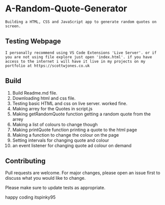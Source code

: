 # A-Random-Quote-Generator
    Building a HTML, CSS and JavaScript app to generate random quotes on screen.

## Testing Webpage
    I personally recommend using VS Code Extensions 'Live Server'. or if you are not using file explore just open 'index.html'. if you have access to the internet i will have it live in my projects on my portfolio at https://scottwjones.co.uk

## Build 
1.  Build Readme.md file.
2.  Downloading html and css file.
3.  Testing basic HTML and css on live server. worked fine. 
4.  Making arrey for the Quotes in script.js
5.  Making getRandomQuote function getting a random quote from the arrey 
6.  Making a list of colours to change though
7.  Making printQuote function printing a quote to the html page
8.  Making a function to change the colour on the page 
9.  Setting intervals for changing quote and colour
10. an event listener for changing quote ad colour on demand

## Contributing
Pull requests are welcome. For major changes, please open an issue first to discuss what you would like to change.

Please make sure to update tests as appropriate.

happy coding 
itspinky95